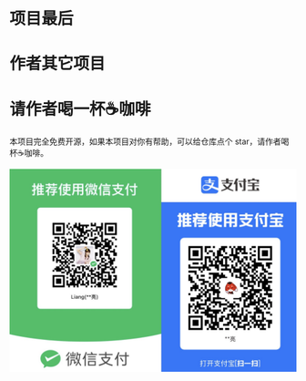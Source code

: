 # 项目最后



# 作者其它项目



# 请作者喝一杯☕️咖啡

本项目完全免费开源，如果本项目对你有帮助，可以给仓库点个 star，请作者喝杯☕️咖啡。

![](./pic/sponsor.jpg)